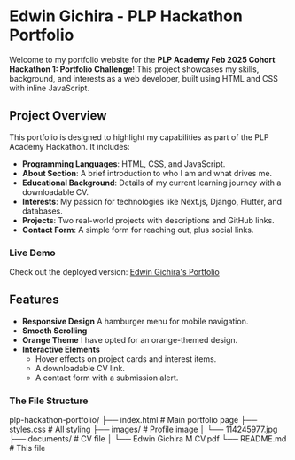 # Edwin Gichira - PLP Hackathon Portfolio

Welcome to my portfolio website for the **PLP Academy Feb 2025 Cohort Hackathon 1: Portfolio Challenge**! This project showcases my skills, background, and interests as a web developer, built using HTML and CSS with inline JavaScript.
## Project Overview

This portfolio is designed to highlight my capabilities as part of the PLP Academy Hackathon. It includes:

- **Programming Languages**: HTML, CSS, and JavaScript.
- **About Section**: A brief introduction to who I am and what drives me.
- **Educational Background**: Details of my current learning journey with a downloadable CV.
- **Interests**: My passion for technologies like Next.js, Django, Flutter, and databases.
- **Projects**: Two real-world projects with descriptions and GitHub links.
- **Contact Form**: A simple form for reaching out, plus social links.

### Live Demo
Check out the deployed version: [Edwin Gichira's Portfolio](https://gichedwinsportfolio.netlify.app/)

## Features

- **Responsive Design** A hamburger menu for mobile navigation.
- **Smooth Scrolling**
- **Orange Theme** I have opted for an orange-themed design.
- **Interactive Elements**
  - Hover effects on project cards and interest items.
  - A downloadable CV link.
  - A contact form with a submission alert.

### The File Structure

plp-hackathon-portfolio/
├── index.html          # Main portfolio page
├── styles.css          # All styling
├── images/             # Profile image
│   └── 114245977.jpg
├── documents/          # CV file
│   └── Edwin Gichira M CV.pdf
└── README.md           # This file
